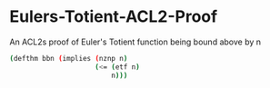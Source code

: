 # Eulers-Totient-ACL2-Proof
An ACL2s proof of Euler's Totient function being bound above by n

```bash
(defthm bbn (implies (nznp n)
                     (<= (etf n)
                         n)))
```

